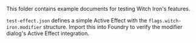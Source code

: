 This folder contains example documents for testing Witch Iron's features.

`test-effect.json` defines a simple Active Effect with the `flags.witch-iron.modifier`
structure. Import this into Foundry to verify the modifier dialog's Active
Effect integration.
